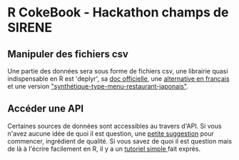 # R CokeBook - Hackathon champs de SIRENE

## Manipuler des fichiers csv
Une partie des données sera sous forme de fichiers csv, une librairie quasi indispensable en R est 'deplyr', sa [doc officielle](https://cran.r-project.org/web/packages/dplyr/vignettes/dplyr.html), une [alternative en français](https://thinkr.fr/utiliser-la-grammaire-dplyr-pour-triturer-ses-donnees/) et une version ["synthétique-type-menu-restaurant-japonais"](https://www.rstudio.com/wp-content/uploads/2016/01/data-wrangling-french.pdf).


## Accéder une API
Certaines sources de données sont accessibles au travers d'API.
Si vous n'avez aucune idée de quoi il est question, une [petite suggestion](https://thinkr.fr/les-api-un-enfer/) pour commencer, ingrédient de qualité.
Si vous savez de quoi il est question mais de là à l'écrire facilement en R, il y a un [tutoriel simple ](https://github.com/SSP-Lab/Hackathon-2018/blob/master/outils/API%20Sirene/r-nb-tuto-api-sirene.Rmd) fait exprès.
